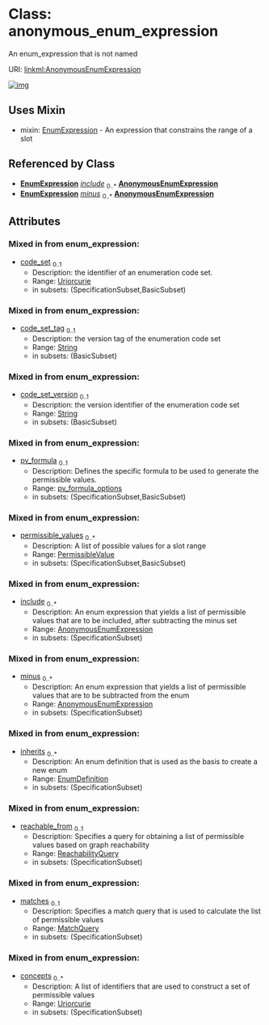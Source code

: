 
# Class: anonymous_enum_expression

An enum_expression that is not named

URI: [linkml:AnonymousEnumExpression](https://w3id.org/linkml/AnonymousEnumExpression)


[![img](https://yuml.me/diagram/nofunky;dir:TB/class/[ReachabilityQuery],[PermissibleValue],[MatchQuery],[EnumExpression],[EnumDefinition],[EnumExpression]++-%20include%200..*>[AnonymousEnumExpression&#124;code_set:uriorcurie%20%3F;code_set_tag:string%20%3F;code_set_version:string%20%3F;pv_formula:pv_formula_options%20%3F;concepts:uriorcurie%20*],[EnumExpression]++-%20minus%200..*>[AnonymousEnumExpression],[AnonymousEnumExpression]uses%20-.->[EnumExpression])](https://yuml.me/diagram/nofunky;dir:TB/class/[ReachabilityQuery],[PermissibleValue],[MatchQuery],[EnumExpression],[EnumDefinition],[EnumExpression]++-%20include%200..*>[AnonymousEnumExpression&#124;code_set:uriorcurie%20%3F;code_set_tag:string%20%3F;code_set_version:string%20%3F;pv_formula:pv_formula_options%20%3F;concepts:uriorcurie%20*],[EnumExpression]++-%20minus%200..*>[AnonymousEnumExpression],[AnonymousEnumExpression]uses%20-.->[EnumExpression])

## Uses Mixin

 *  mixin: [EnumExpression](EnumExpression.md) - An expression that constrains the range of a slot

## Referenced by Class

 *  **[EnumExpression](EnumExpression.md)** *[include](include.md)*  <sub>0..\*</sub>  **[AnonymousEnumExpression](AnonymousEnumExpression.md)**
 *  **[EnumExpression](EnumExpression.md)** *[minus](minus.md)*  <sub>0..\*</sub>  **[AnonymousEnumExpression](AnonymousEnumExpression.md)**

## Attributes


### Mixed in from enum_expression:

 * [code_set](code_set.md)  <sub>0..1</sub>
     * Description: the identifier of an enumeration code set.
     * Range: [Uriorcurie](types/Uriorcurie.md)
     * in subsets: (SpecificationSubset,BasicSubset)

### Mixed in from enum_expression:

 * [code_set_tag](code_set_tag.md)  <sub>0..1</sub>
     * Description: the version tag of the enumeration code set
     * Range: [String](types/String.md)
     * in subsets: (BasicSubset)

### Mixed in from enum_expression:

 * [code_set_version](code_set_version.md)  <sub>0..1</sub>
     * Description: the version identifier of the enumeration code set
     * Range: [String](types/String.md)
     * in subsets: (BasicSubset)

### Mixed in from enum_expression:

 * [pv_formula](pv_formula.md)  <sub>0..1</sub>
     * Description: Defines the specific formula to be used to generate the permissible values.
     * Range: [pv_formula_options](pv_formula_options.md)
     * in subsets: (SpecificationSubset,BasicSubset)

### Mixed in from enum_expression:

 * [permissible_values](permissible_values.md)  <sub>0..\*</sub>
     * Description: A list of possible values for a slot range
     * Range: [PermissibleValue](PermissibleValue.md)
     * in subsets: (SpecificationSubset,BasicSubset)

### Mixed in from enum_expression:

 * [include](include.md)  <sub>0..\*</sub>
     * Description: An enum expression that yields a list of permissible values that are to be included, after subtracting the minus set
     * Range: [AnonymousEnumExpression](AnonymousEnumExpression.md)
     * in subsets: (SpecificationSubset)

### Mixed in from enum_expression:

 * [minus](minus.md)  <sub>0..\*</sub>
     * Description: An enum expression that yields a list of permissible values that are to be subtracted from the enum
     * Range: [AnonymousEnumExpression](AnonymousEnumExpression.md)
     * in subsets: (SpecificationSubset)

### Mixed in from enum_expression:

 * [inherits](inherits.md)  <sub>0..\*</sub>
     * Description: An enum definition that is used as the basis to create a new enum
     * Range: [EnumDefinition](EnumDefinition.md)
     * in subsets: (SpecificationSubset)

### Mixed in from enum_expression:

 * [reachable_from](reachable_from.md)  <sub>0..1</sub>
     * Description: Specifies a query for obtaining a list of permissible values based on graph reachability
     * Range: [ReachabilityQuery](ReachabilityQuery.md)
     * in subsets: (SpecificationSubset)

### Mixed in from enum_expression:

 * [matches](matches.md)  <sub>0..1</sub>
     * Description: Specifies a match query that is used to calculate the list of permissible values
     * Range: [MatchQuery](MatchQuery.md)
     * in subsets: (SpecificationSubset)

### Mixed in from enum_expression:

 * [concepts](concepts.md)  <sub>0..\*</sub>
     * Description: A list of identifiers that are used to construct a set of permissible values
     * Range: [Uriorcurie](types/Uriorcurie.md)
     * in subsets: (SpecificationSubset)
